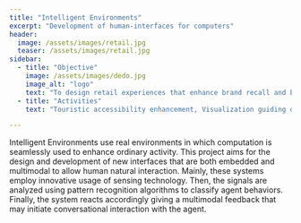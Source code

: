 ```yaml
---
title: "Intelligent Environments"
excerpt: "Development of human-interfaces for computers"
header:
  image: /assets/images/retail.jpg
  teaser: /assets/images/retail.jpg
sidebar:
  - title: "Objective"
    image: /assets/images/dedo.jpg
    image_alt: "logo"
    text: "To design retail experiences that enhance brand recall and brand recognition using ambient technologies."
  - title: "Activities"
    text: "Touristic accessibility enhancement, Visualization guiding decision-making, Retail gamification, Smart shelves and Multimodal retail experiences"

---
```


Intelligent Environments use real environments in which computation is seamlessly used to 
enhance ordinary activity. This project aims for the design and development of new interfaces 
that are both embedded and multimodal to allow human natural interaction. Mainly, these systems 
employ innovative usage of sensing technology. Then, the signals are analyzed using pattern recognition 
algorithms to classify agent behaviors. Finally, the system reacts accordingly giving
a multimodal feedback that may initiate conversational interaction with the agent.